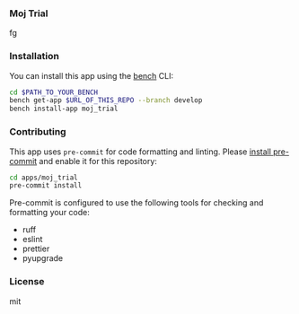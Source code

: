### Moj Trial

fg

### Installation

You can install this app using the [bench](https://github.com/frappe/bench) CLI:

```bash
cd $PATH_TO_YOUR_BENCH
bench get-app $URL_OF_THIS_REPO --branch develop
bench install-app moj_trial
```

### Contributing

This app uses `pre-commit` for code formatting and linting. Please [install pre-commit](https://pre-commit.com/#installation) and enable it for this repository:

```bash
cd apps/moj_trial
pre-commit install
```

Pre-commit is configured to use the following tools for checking and formatting your code:

- ruff
- eslint
- prettier
- pyupgrade

### License

mit

